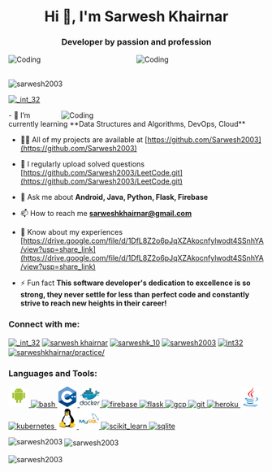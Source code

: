 

<h1 align="center">Hi 👋, I'm Sarwesh Khairnar</h1>
<h3 align="center">Developer by passion and profession</h3>
<p>
<img align = "left" alt = "Coding" height = "20%" width = "50%" src = "https://res.cloudinary.com/practicaldev/image/fetch/s--xAAdUtiT--/c_imagga_scale,f_auto,fl_progressive,h_500,q_66,w_1000/https://dev-to-uploads.s3.amazonaws.com/i/zu5cr0j2qczswka4wh39.gif"/>
<img align = "right" alt = "Coding" height = "20%" width = "50%" src = "https://res.cloudinary.com/zenbusiness/image/upload/v1670445040/logaster/logaster-2020-08-new-android-logo-evolution-1.gif"/>

</p>
<br>

<p align="left"> <br><img src="https://komarev.com/ghpvc/?username=sarwesh2003&label=Profile%20views&color=0e75b6&style=flat" alt="sarwesh2003" /> </p>

<p align="left"> <a href="https://twitter.com/_int_32" target="blank"><img src="https://img.shields.io/twitter/follow/_int_32?logo=twitter&style=for-the-badge" alt="_int_32" /></a> </p>

<img align = "right" alt = "Coding" width = "400" src = "https://cdn.dribbble.com/users/1162077/screenshots/5403918/media/d5dccb5d5818cba2c8fa0cb15fb578b3.gif">
- 🌱 I’m currently learning **Data Structures and Algorithms, DevOps, Cloud**

- 👨‍💻 All of my projects are available at [https://github.com/Sarwesh2003](https://github.com/Sarwesh2003)

- 📝 I regularly upload solved questions [https://github.com/Sarwesh2003/LeetCode.git](https://github.com/Sarwesh2003/LeetCode.git)

- 💬 Ask me about **Android, Java, Python, Flask, Firebase**

- 📫 How to reach me **sarweshkhairnar@gmail.com**

- 📄 Know about my experiences [https://drive.google.com/file/d/1DfL8Z2o6pJqXZAkocnfylwodt4SSnhYA/view?usp=share_link](https://drive.google.com/file/d/1DfL8Z2o6pJqXZAkocnfylwodt4SSnhYA/view?usp=share_link)

- ⚡ Fun fact **This software developer's dedication to excellence is so strong, they never settle for less than perfect code and constantly strive to reach new heights in their career!**

<h3 align="left">Connect with me:</h3>
<p align="left">
<a href="https://twitter.com/_int_32" target="blank"><img align="center" src="https://raw.githubusercontent.com/rahuldkjain/github-profile-readme-generator/master/src/images/icons/Social/twitter.svg" alt="_int_32" height="30" width="40" /></a>
<a href="https://www.linkedin.com/in/sarwesh-khairnar-1032b1201/" target="blank"><img align="center" src="https://raw.githubusercontent.com/rahuldkjain/github-profile-readme-generator/master/src/images/icons/Social/linked-in-alt.svg" alt="sarwesh khairnar" height="30" width="40" /></a>
<a href="https://instagram.com/sarweshk_10" target="blank"><img align="center" src="https://raw.githubusercontent.com/rahuldkjain/github-profile-readme-generator/master/src/images/icons/Social/instagram.svg" alt="sarweshk_10" height="30" width="40" /></a>
<a href="https://www.codechef.com/users/sarwesh2003" target="blank"><img align="center" src="https://cdn.jsdelivr.net/npm/simple-icons@3.1.0/icons/codechef.svg" alt="sarwesh2003" height="30" width="40" /></a>
<a href="https://www.leetcode.com/int32" target="blank"><img align="center" src="https://raw.githubusercontent.com/rahuldkjain/github-profile-readme-generator/master/src/images/icons/Social/leet-code.svg" alt="int32" height="30" width="40" /></a>
<a href="https://auth.geeksforgeeks.org/user/sarweshkhairnar/practice/" target="blank"><img align="center" src="https://raw.githubusercontent.com/rahuldkjain/github-profile-readme-generator/master/src/images/icons/Social/geeks-for-geeks.svg" alt="sarweshkhairnar/practice/" height="30" width="40" /></a>
</p>

<h3 align="left">Languages and Tools:</h3>
<p align="left"> <a href="https://developer.android.com" target="_blank" rel="noreferrer"> <img src="https://raw.githubusercontent.com/devicons/devicon/master/icons/android/android-original-wordmark.svg" alt="android" width="40" height="40"/> </a> <a href="https://www.gnu.org/software/bash/" target="_blank" rel="noreferrer"> <img src="https://www.vectorlogo.zone/logos/gnu_bash/gnu_bash-icon.svg" alt="bash" width="40" height="40"/> </a> <a href="https://www.w3schools.com/cpp/" target="_blank" rel="noreferrer"> <img src="https://raw.githubusercontent.com/devicons/devicon/master/icons/cplusplus/cplusplus-original.svg" alt="cplusplus" width="40" height="40"/> </a> <a href="https://www.docker.com/" target="_blank" rel="noreferrer"> <img src="https://raw.githubusercontent.com/devicons/devicon/master/icons/docker/docker-original-wordmark.svg" alt="docker" width="40" height="40"/> </a> <a href="https://firebase.google.com/" target="_blank" rel="noreferrer"> <img src="https://www.vectorlogo.zone/logos/firebase/firebase-icon.svg" alt="firebase" width="40" height="40"/> </a> <a href="https://flask.palletsprojects.com/" target="_blank" rel="noreferrer"> <img src="https://www.vectorlogo.zone/logos/pocoo_flask/pocoo_flask-icon.svg" alt="flask" width="40" height="40"/> </a> <a href="https://cloud.google.com" target="_blank" rel="noreferrer"> <img src="https://www.vectorlogo.zone/logos/google_cloud/google_cloud-icon.svg" alt="gcp" width="40" height="40"/> </a> <a href="https://git-scm.com/" target="_blank" rel="noreferrer"> <img src="https://www.vectorlogo.zone/logos/git-scm/git-scm-icon.svg" alt="git" width="40" height="40"/> </a> <a href="https://heroku.com" target="_blank" rel="noreferrer"> <img src="https://www.vectorlogo.zone/logos/heroku/heroku-icon.svg" alt="heroku" width="40" height="40"/> </a> <a href="https://www.java.com" target="_blank" rel="noreferrer"> <img src="https://raw.githubusercontent.com/devicons/devicon/master/icons/java/java-original.svg" alt="java" width="40" height="40"/> </a> <a href="https://kubernetes.io" target="_blank" rel="noreferrer"> <img src="https://www.vectorlogo.zone/logos/kubernetes/kubernetes-icon.svg" alt="kubernetes" width="40" height="40"/> </a> <a href="https://www.linux.org/" target="_blank" rel="noreferrer"> <img src="https://raw.githubusercontent.com/devicons/devicon/master/icons/linux/linux-original.svg" alt="linux" width="40" height="40"/> </a> <a href="https://www.mysql.com/" target="_blank" rel="noreferrer"> <img src="https://raw.githubusercontent.com/devicons/devicon/master/icons/mysql/mysql-original-wordmark.svg" alt="mysql" width="40" height="40"/> </a> <a href="https://scikit-learn.org/" target="_blank" rel="noreferrer"> <img src="https://upload.wikimedia.org/wikipedia/commons/0/05/Scikit_learn_logo_small.svg" alt="scikit_learn" width="40" height="40"/> </a> <a href="https://www.sqlite.org/" target="_blank" rel="noreferrer"> <img src="https://www.vectorlogo.zone/logos/sqlite/sqlite-icon.svg" alt="sqlite" width="40" height="40"/> </a> </p>

<p><img align="left" src="https://github-readme-stats.vercel.app/api/top-langs?username=sarwesh2003&show_icons=true&locale=en&layout=compact" alt="sarwesh2003" /></p>

<p>&nbsp;<img align="center" src="https://github-readme-stats.vercel.app/api?username=sarwesh2003&show_icons=true&locale=en" alt="sarwesh2003" /></p>

<p><img align="center" src="https://github-readme-streak-stats.herokuapp.com/?user=sarwesh2003&" alt="sarwesh2003" /></p>
